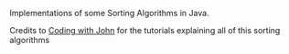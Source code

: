 Implementations of some Sorting Algorithms in Java.

Credits to [Coding with John](https://www.youtube.com/@CodingWithJohn) for the tutorials explaining all of this sorting algorithms